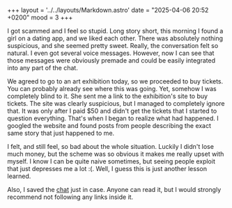 +++
layout = '../../layouts/Markdown.astro'
date = "2025-04-06 20:52 +0200"
mood = 3
+++

I got scammed and I feel so stupid. Long story short, this morning I found a girl on a dating app, and we liked each other. There was absolutely nothing suspicious, and she seemed pretty sweet. Really, the conversation felt so natural. I even got several voice messages. However, now I can see that those messages were obviously premade and could be easily integrated into any part of the chat.

We agreed to go to an art exhibition today, so we proceeded to buy tickets. You can probably already see where this was going. Yet, somehow I was completely blind to it. She sent me a link to the exhibition's site to buy tickets. The site was clearly suspicious, but I managed to completely ignore that. It was only after I paid $50 and didn't get the tickets that I started to question everything. That's when I began to realize what had happened. I googled the website and found posts from people describing the exact same story that just happened to me.

I felt, and still feel, so bad about the whole situation. Luckily I didn't lose much money, but the scheme was so obvious it makes me really upset with myself. I know I can be quite naive sometimes, but seeing people exploit that just depresses me a lot :(. Well, I guess this is just another lesson learned.

Also, I saved the [chat](./chat) just in case. Anyone can read it, but I would strongly recommend not following any links inside it.